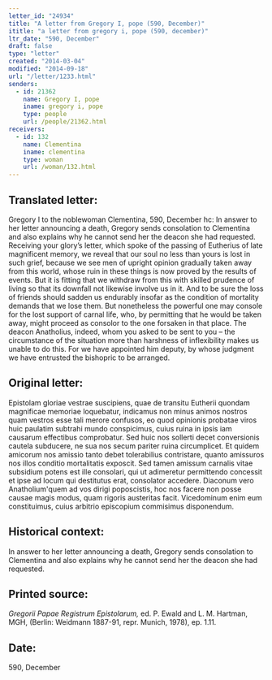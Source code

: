 ```yaml
---
letter_id: "24934"
title: "A letter from Gregory I, pope (590, December)"
ititle: "a letter from gregory i, pope (590, december)"
ltr_date: "590, December"
draft: false
type: "letter"
created: "2014-03-04"
modified: "2014-09-18"
url: "/letter/1233.html"
senders:
  - id: 21362
    name: Gregory I, pope
    iname: gregory i, pope
    type: people
    url: /people/21362.html
receivers:
  - id: 132
    name: Clementina
    iname: clementina
    type: woman
    url: /woman/132.html
---
```

<h2> Translated letter:</h2>Gregory I to the noblewoman Clementina, 590, December
hc:  In answer to her letter announcing a death, Gregory sends consolation to Clementina and also explains why he cannot send her the deacon she had requested.
	Receiving your glory’s letter, which spoke of the passing of Eutherius of late magnificent memory, we reveal that our soul no less than yours is lost in such grief, because we see men of upright opinion gradually taken away from this world, whose ruin in these things is now proved by the results of events.  But it is fitting that we withdraw from this with skilled prudence of living so that its downfall not likewise involve us in it.  And to be sure the loss of friends should sadden us endurably insofar as the condition of mortality demands that we lose them.  But nonetheless the powerful one may console for the lost support of carnal life, who, by permitting that he would be taken away, might proceed as consolor to the one forsaken in that place.
	The deacon Anatholius, indeed, whom you asked to be sent to you – the circumstance of the situation more than harshness of inflexibility makes us unable to do this.  For we have appointed him deputy, by whose judgment we have entrusted the bishopric to be arranged.
<h2 class="mt-4"> Original letter:</h2>Epistolam gloriae vestrae suscipiens, quae de transitu Eutherii quondam magnificae memoriae loquebatur, indicamus non minus animos nostros quam vestros esse tali merore confusos, eo quod opinionis probatae viros huic paulatim subtrahi mundo conspicimus, cuius ruina in ipsis iam causarum effectibus comprobatur. Sed huic nos sollerti decet conversionis cautela subducere, ne sua nos secum pariter ruina circumplicet. Et quidem amicorum nos amissio tanto debet tolerabilius contristare, quanto amissuros nos illos conditio mortalitatis exposcit. Sed tamen amissum carnalis vitae subsidium potens est ille consolari, qui ut adimeretur permittendo concessit et ipse ad locum qui destitutus erat, consolator accedere.
Diaconum vero Anatholium'quem ad vos dirigi poposcistis, hoc nos facere non posse causae magis modus, quam rigoris austeritas facit. Vicedominum enim eum constituimus, cuius arbitrio episcopium commisimus disponendum.
<h2 class="mt-4"> Historical context:</h2>In answer to her letter announcing a death, Gregory sends consolation to Clementina and also explains why he cannot send her the deacon she had requested.
<h2 class="mt-4"> Printed source:</h2><p><em>Gregorii Papae Registrum Epistolarum,</em> ed. P. Ewald and L. M. Hartman, MGH, (Berlin: Weidmann 1887-91, repr. Munich, 1978), ep. 1.11.</p><h2 class="mt-4"> Date:</h2>590, December
